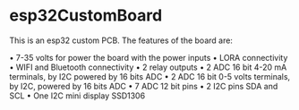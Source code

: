 # esp32CustomBoard

This is an esp32 custom PCB. The features of the board are:

•	7-35 volts for power the board with the power inputs
•	LORA connectivity 
•	WIFI and Bluetooth connectivity
•	2 relay outputs
•	2 ADC 16 bit 4-20 mA terminals, by I2C powered by 16 bits ADC
•	2 ADC 16 bit 0-5 volts terminals, by I2C, powered by 16 bits ADC
•	7 ADC 12 bit pins
•	2 I2C pins SDA and SCL
•	One I2C mini display SSD1306









